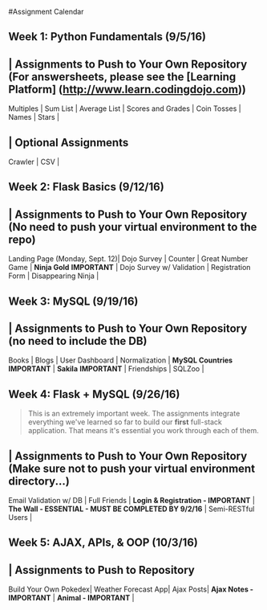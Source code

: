 #Assignment Calendar

## Week 1: Python Fundamentals (9/5/16)

| Assignments to Push to Your Own Repository (For answersheets, please see the [Learning Platform] (http://www.learn.codingdojo.com))
---
Multiples |
Sum List |
Average List |
Scores and Grades |
Coin Tosses |
Names |
Stars |

| Optional Assignments
---
Crawler |
CSV |

## Week 2: Flask Basics (9/12/16)
| Assignments to Push to Your Own Repository (No need to push your virtual environment to the repo)
---
Landing Page (Monday, Sept. 12)|
Dojo Survey |
Counter |
Great Number Game |
**Ninja Gold** **IMPORTANT** |
Dojo Survey w/ Validation |
Registration Form |
Disappearing Ninja |

## Week 3: MySQL (9/19/16)
| Assignments to Push to Your Own Repository (no need to include the DB)
---
Books |
Blogs |
User Dashboard |
Normalization |
**MySQL Countries** **IMPORTANT** |
**Sakila** **IMPORTANT** |
Friendships |
SQLZoo |

## Week 4: Flask + MySQL (9/26/16)

> This is an extremely important week. The assignments integrate everything we've learned so far to build our **first** full-stack application. That means it's essential you work through each of them.

| Assignments to Push to Your Own Repository (Make **sure** not to push your virtual environment directory...)
---
Email Validation w/ DB |
Full Friends |
**Login & Registration - IMPORTANT** |
**The Wall - ESSENTIAL - MUST BE COMPLETED BY 9/2/16** |
Semi-RESTful Users |

## Week 5: AJAX, APIs, & OOP (10/3/16)
| Assignments to Push to Repository
---
Build Your Own Pokedex|
Weather Forecast App|
Ajax Posts|
**Ajax Notes - IMPORTANT** |
**Animal - IMPORTANT** |
